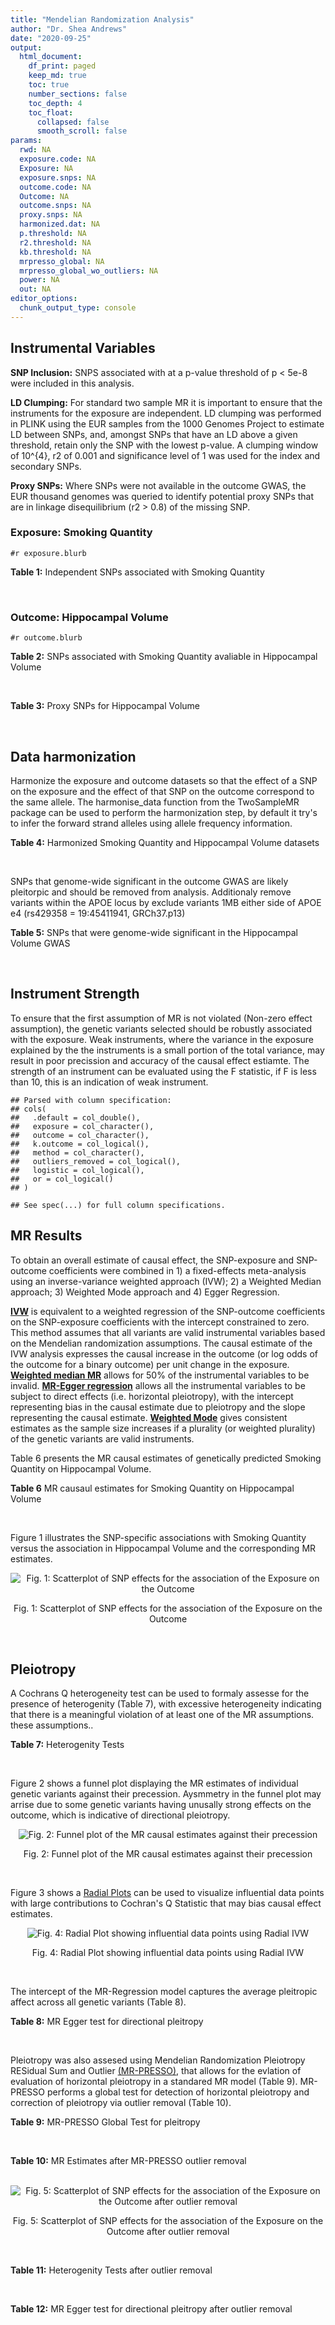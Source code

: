 ```yaml
---
title: "Mendelian Randomization Analysis"
author: "Dr. Shea Andrews"
date: "2020-09-25"
output:
  html_document:
    df_print: paged
    keep_md: true
    toc: true
    number_sections: false
    toc_depth: 4
    toc_float:
      collapsed: false
      smooth_scroll: false
params:
  rwd: NA
  exposure.code: NA
  Exposure: NA
  exposure.snps: NA
  outcome.code: NA
  Outcome: NA
  outcome.snps: NA
  proxy.snps: NA
  harmonized.dat: NA
  p.threshold: NA
  r2.threshold: NA
  kb.threshold: NA
  mrpresso_global: NA
  mrpresso_global_wo_outliers: NA
  power: NA
  out: NA
editor_options:
  chunk_output_type: console
---
```







## Instrumental Variables
**SNP Inclusion:** SNPS associated with at a p-value threshold of p < 5e-8 were included in this analysis.
<br>

**LD Clumping:** For standard two sample MR it is important to ensure that the instruments for the exposure are independent. LD clumping was performed in PLINK using the EUR samples from the 1000 Genomes Project to estimate LD between SNPs, and, amongst SNPs that have an LD above a given threshold, retain only the SNP with the lowest p-value. A clumping window of 10^{4}, r2 of 0.001 and significance level of 1 was used for the index and secondary SNPs.
<br>

**Proxy SNPs:** Where SNPs were not available in the outcome GWAS, the EUR thousand genomes was queried to identify potential proxy SNPs that are in linkage disequilibrium (r2 > 0.8) of the missing SNP.
<br>

### Exposure: Smoking Quantity
`#r exposure.blurb`
<br>

**Table 1:** Independent SNPs associated with Smoking Quantity
<div data-pagedtable="false">
  <script data-pagedtable-source type="application/json">
{"columns":[{"label":["SNP"],"name":[1],"type":["chr"],"align":["left"]},{"label":["CHROM"],"name":[2],"type":["dbl"],"align":["right"]},{"label":["POS"],"name":[3],"type":["dbl"],"align":["right"]},{"label":["REF"],"name":[4],"type":["chr"],"align":["left"]},{"label":["ALT"],"name":[5],"type":["chr"],"align":["left"]},{"label":["AF"],"name":[6],"type":["dbl"],"align":["right"]},{"label":["BETA"],"name":[7],"type":["dbl"],"align":["right"]},{"label":["SE"],"name":[8],"type":["dbl"],"align":["right"]},{"label":["Z"],"name":[9],"type":["dbl"],"align":["right"]},{"label":["P"],"name":[10],"type":["dbl"],"align":["right"]},{"label":["N"],"name":[11],"type":["dbl"],"align":["right"]},{"label":["TRAIT"],"name":[12],"type":["chr"],"align":["left"]}],"data":[{"1":"rs6663484","2":"1","3":"33878554","4":"T","5":"G","6":"0.3572470","7":"0.009431570","8":"0.001715454","9":"5.498","10":"3.843e-08","11":"335394","12":"Cigarettes_Per_Day"},{"1":"rs11264100","2":"1","3":"35591626","4":"A","5":"G","6":"0.8814240","7":"-0.010396900","8":"0.001714250","9":"-6.065","10":"1.323e-09","11":"335394","12":"Cigarettes_Per_Day"},{"1":"rs2072659","2":"1","3":"154548521","4":"C","5":"G","6":"0.1007260","7":"-0.012620500","8":"0.001711486","9":"-7.374","10":"1.659e-13","11":"335394","12":"Cigarettes_Per_Day"},{"1":"rs34973462","2":"1","3":"175993820","4":"C","5":"T","6":"0.4145770","7":"0.010078692","8":"0.001714646","9":"5.878","10":"4.157e-09","11":"335394","12":"Cigarettes_Per_Day"},{"1":"rs7599488","2":"2","3":"60718347","4":"C","5":"T","6":"0.4428680","7":"0.009946318","8":"0.001709871","9":"5.817","10":"5.974e-09","11":"337334","12":"Cigarettes_Per_Day"},{"1":"rs78408772","2":"2","3":"62710608","4":"C","5":"T","6":"0.0813701","7":"-0.009453846","8":"0.001710484","9":"-5.527","10":"3.250e-08","11":"337334","12":"Cigarettes_Per_Day"},{"1":"rs10204824","2":"2","3":"148372720","4":"A","5":"G","6":"0.5798550","7":"-0.012300300","8":"0.001706952","9":"-7.206","10":"5.754e-13","11":"337334","12":"Cigarettes_Per_Day"},{"1":"rs2084533","2":"3","3":"16872929","4":"C","5":"T","6":"0.3500730","7":"0.010643680","8":"0.001709005","9":"6.228","10":"4.718e-10","11":"337334","12":"Cigarettes_Per_Day"},{"1":"rs7431710","2":"3","3":"48935583","4":"G","5":"A","6":"0.6480000","7":"-0.012329218","8":"0.001711441","9":"-7.204","10":"5.832e-13","11":"335553","12":"Cigarettes_Per_Day"},{"1":"rs58889493","2":"3","3":"85622699","4":"T","5":"A","6":"0.6837700","7":"0.009410614","8":"0.001715074","9":"5.487","10":"4.095e-08","11":"335553","12":"Cigarettes_Per_Day"},{"1":"rs699165","2":"3","3":"136224697","4":"A","5":"G","6":"0.8056560","7":"0.009942930","8":"0.001709877","9":"5.815","10":"6.079e-09","11":"337334","12":"Cigarettes_Per_Day"},{"1":"rs28813180","2":"3","3":"158083918","4":"G","5":"A","6":"0.5027290","7":"-0.011008200","8":"0.001708552","9":"-6.443","10":"1.169e-10","11":"337334","12":"Cigarettes_Per_Day"},{"1":"rs1024323","2":"4","3":"3006043","4":"C","5":"T","6":"0.4675490","7":"-0.009949721","8":"0.001709868","9":"-5.819","10":"5.926e-09","11":"337334","12":"Cigarettes_Per_Day"},{"1":"rs11940255","2":"4","3":"67086288","4":"G","5":"A","6":"0.6773900","7":"-0.010943792","8":"0.001708633","9":"-6.405","10":"1.504e-10","11":"337334","12":"Cigarettes_Per_Day"},{"1":"rs10018253","2":"4","3":"67961464","4":"A","5":"C","6":"0.3268620","7":"0.022056800","8":"0.003634931","9":"6.068","10":"1.295e-09","11":"73380","12":"Cigarettes_Per_Day"},{"1":"rs7766641","2":"6","3":"26184102","4":"G","5":"A","6":"0.3434330","7":"-0.010904588","8":"0.001713211","9":"-6.365","10":"1.954e-10","11":"335553","12":"Cigarettes_Per_Day"},{"1":"rs215600","2":"7","3":"32333642","4":"G","5":"A","6":"0.6815510","7":"-0.016194228","8":"0.001702147","9":"-9.514","10":"1.829e-21","11":"337334","12":"Cigarettes_Per_Day"},{"1":"rs62447179","2":"7","3":"50339609","4":"G","5":"A","6":"0.3121600","7":"-0.009971783","8":"0.001709839","9":"-5.832","10":"5.466e-09","11":"337334","12":"Cigarettes_Per_Day"},{"1":"rs2741351","2":"8","3":"27418040","4":"A","5":"C","6":"0.8433190","7":"0.011704500","8":"0.001707690","9":"6.854","10":"7.189e-12","11":"337334","12":"Cigarettes_Per_Day"},{"1":"rs4236926","2":"8","3":"42578059","4":"T","5":"G","6":"0.7646630","7":"0.020466200","8":"0.001696893","9":"12.061","10":"1.700e-33","11":"337334","12":"Cigarettes_Per_Day"},{"1":"rs790564","2":"8","3":"64604218","4":"A","5":"C","6":"0.7583510","7":"-0.011035300","8":"0.001708519","9":"-6.459","10":"1.055e-10","11":"337334","12":"Cigarettes_Per_Day"},{"1":"rs112151537","2":"9","3":"136455785","4":"C","5":"T","6":"0.0419238","7":"0.012560790","8":"0.001706629","9":"7.360","10":"1.833e-13","11":"337334","12":"Cigarettes_Per_Day"},{"1":"rs3025383","2":"9","3":"136502369","4":"T","5":"C","6":"0.1737550","7":"-0.017286900","8":"0.001700802","9":"-10.164","10":"2.856e-24","11":"337334","12":"Cigarettes_Per_Day"},{"1":"rs11186852","2":"10","3":"93962124","4":"T","5":"C","6":"0.2589970","7":"0.009375700","8":"0.001710582","9":"5.481","10":"4.225e-08","11":"337334","12":"Cigarettes_Per_Day"},{"1":"rs7951365","2":"11","3":"16377044","4":"T","5":"C","6":"0.2905450","7":"0.011608000","8":"0.001707809","9":"6.797","10":"1.066e-11","11":"337334","12":"Cigarettes_Per_Day"},{"1":"rs10742683","2":"11","3":"43667625","4":"G","5":"A","6":"0.4711050","7":"-0.009435166","8":"0.001710509","9":"-5.516","10":"3.470e-08","11":"337334","12":"Cigarettes_Per_Day"},{"1":"rs113001570","2":"11","3":"46737412","4":"A","5":"T","6":"0.0538378","7":"0.010525000","8":"0.001709153","9":"6.158","10":"7.383e-10","11":"337334","12":"Cigarettes_Per_Day"},{"1":"rs7125588","2":"11","3":"113436072","4":"A","5":"G","6":"0.3864800","7":"-0.011853500","8":"0.001707506","9":"-6.942","10":"3.875e-12","11":"337334","12":"Cigarettes_Per_Day"},{"1":"rs11846838","2":"14","3":"104184737","4":"G","5":"A","6":"0.3943150","7":"0.010082117","8":"0.001709703","9":"5.897","10":"3.700e-09","11":"337334","12":"Cigarettes_Per_Day"},{"1":"rs632811","2":"15","3":"59155050","4":"A","5":"G","6":"0.3428420","7":"-0.011826700","8":"0.001832742","9":"-6.453","10":"1.097e-10","11":"292829","12":"Cigarettes_Per_Day"},{"1":"rs10519203","2":"15","3":"78814046","4":"G","5":"A","6":"0.6650290","7":"-0.060766535","8":"0.001663652","9":"-36.526","10":"4.310e-292","11":"330721","12":"Cigarettes_Per_Day"},{"1":"rs4887093","2":"15","3":"79043853","4":"C","5":"G","6":"0.3424310","7":"-0.030542300","8":"0.003612337","9":"-8.455","10":"2.780e-17","11":"73380","12":"Cigarettes_Per_Day"},{"1":"rs182317","2":"15","3":"89943601","4":"G","5":"T","6":"0.3247800","7":"-0.010572371","8":"0.001726101","9":"-6.125","10":"9.082e-10","11":"330721","12":"Cigarettes_Per_Day"},{"1":"rs1592485","2":"16","3":"52093549","4":"C","5":"A","6":"0.6552290","7":"-0.011163824","8":"0.001713294","9":"-6.516","10":"7.210e-11","11":"335394","12":"Cigarettes_Per_Day"},{"1":"rs12924872","2":"16","3":"69552215","4":"C","5":"T","6":"0.4650860","7":"-0.009492899","8":"0.001715378","9":"-5.534","10":"3.130e-08","11":"335394","12":"Cigarettes_Per_Day"},{"1":"rs258321","2":"16","3":"89756473","4":"A","5":"G","6":"0.3990170","7":"0.011058400","8":"0.001713425","9":"6.454","10":"1.086e-10","11":"335394","12":"Cigarettes_Per_Day"},{"1":"rs4485470","2":"18","3":"62125063","4":"G","5":"A","6":"0.6147690","7":"-0.010643685","8":"0.001709005","9":"-6.228","10":"4.729e-10","11":"337334","12":"Cigarettes_Per_Day"},{"1":"rs59208569","2":"19","3":"4044424","4":"G","5":"C","6":"0.8391680","7":"0.010931927","8":"0.001708648","9":"6.398","10":"1.576e-10","11":"337334","12":"Cigarettes_Per_Day"},{"1":"rs34406232","2":"19","3":"41305530","4":"C","5":"A","6":"0.0251468","7":"-0.016630341","8":"0.001718543","9":"-9.677","10":"3.793e-22","11":"330721","12":"Cigarettes_Per_Day"},{"1":"rs56113850","2":"19","3":"41353107","4":"T","5":"C","6":"0.5750370","7":"0.036126600","8":"0.001694336","9":"21.322","10":"7.140e-101","11":"330721","12":"Cigarettes_Per_Day"},{"1":"rs117875279","2":"19","3":"41498715","4":"G","5":"A","6":"0.0172289","7":"-0.010721377","8":"0.001725914","9":"-6.212","10":"5.230e-10","11":"330721","12":"Cigarettes_Per_Day"},{"1":"rs6078373","2":"20","3":"11863500","4":"G","5":"A","6":"0.4282090","7":"0.011213272","8":"0.001708299","9":"6.564","10":"5.243e-11","11":"337334","12":"Cigarettes_Per_Day"},{"1":"rs1737894","2":"20","3":"31054702","4":"C","5":"G","6":"0.4553280","7":"0.011746800","8":"0.001707638","9":"6.879","10":"6.042e-12","11":"337334","12":"Cigarettes_Per_Day"},{"1":"rs2273500","2":"20","3":"61986949","4":"T","5":"C","6":"0.1678790","7":"0.018190100","8":"0.001699691","9":"10.702","10":"9.928e-27","11":"337334","12":"Cigarettes_Per_Day"},{"1":"rs7281463","2":"21","3":"40520783","4":"A","5":"C","6":"0.3389620","7":"0.009589740","8":"0.001710316","9":"5.607","10":"2.061e-08","11":"337334","12":"Cigarettes_Per_Day"}],"options":{"columns":{"min":{},"max":[10]},"rows":{"min":[10],"max":[10]},"pages":{}}}
  </script>
</div>
<br>

### Outcome: Hippocampal Volume
`#r outcome.blurb`
<br>

**Table 2:** SNPs associated with Smoking Quantity avaliable in Hippocampal Volume
<div data-pagedtable="false">
  <script data-pagedtable-source type="application/json">
{"columns":[{"label":["SNP"],"name":[1],"type":["chr"],"align":["left"]},{"label":["CHROM"],"name":[2],"type":["dbl"],"align":["right"]},{"label":["POS"],"name":[3],"type":["dbl"],"align":["right"]},{"label":["REF"],"name":[4],"type":["chr"],"align":["left"]},{"label":["ALT"],"name":[5],"type":["chr"],"align":["left"]},{"label":["AF"],"name":[6],"type":["dbl"],"align":["right"]},{"label":["BETA"],"name":[7],"type":["dbl"],"align":["right"]},{"label":["SE"],"name":[8],"type":["dbl"],"align":["right"]},{"label":["Z"],"name":[9],"type":["dbl"],"align":["right"]},{"label":["P"],"name":[10],"type":["dbl"],"align":["right"]},{"label":["N"],"name":[11],"type":["dbl"],"align":["right"]},{"label":["TRAIT"],"name":[12],"type":["chr"],"align":["left"]}],"data":[{"1":"rs6663484","2":"1","3":"33878554","4":"T","5":"G","6":"0.3541","7":"0.0113677000","8":"0.009029127","9":"1.259","10":"0.2079000","11":"26814","12":"Hippocampal_Volume"},{"1":"rs11264100","2":"1","3":"35591626","4":"A","5":"G","6":"0.8755","7":"0.0206160000","8":"0.013215389","9":"1.560","10":"0.1188000","11":"26263","12":"Hippocampal_Volume"},{"1":"rs2072659","2":"1","3":"154548521","4":"C","5":"G","6":"0.1048","7":"0.0328149000","8":"0.018697938","9":"1.755","10":"0.0792800","11":"15241","12":"Hippocampal_Volume"},{"1":"rs34973462","2":"1","3":"175993820","4":"C","5":"T","6":"0.3455","7":"0.0300786206","8":"0.009078968","9":"3.313","10":"0.0009237","11":"26814","12":"Hippocampal_Volume"},{"1":"rs7599488","2":"2","3":"60718347","4":"C","5":"T","6":"0.4324","7":"-0.0090387882","8":"0.008716286","9":"-1.037","10":"0.2997000","11":"26814","12":"Hippocampal_Volume"},{"1":"rs78408772","2":"2","3":"62710608","4":"C","5":"T","6":"0.1067","7":"0.0353408392","8":"0.013985294","9":"2.527","10":"0.0115000","11":"26814","12":"Hippocampal_Volume"},{"1":"rs10204824","2":"2","3":"148372720","4":"A","5":"G","6":"0.6519","7":"0.0018401700","8":"0.009064865","9":"0.203","10":"0.8388000","11":"26814","12":"Hippocampal_Volume"},{"1":"rs2084533","2":"3","3":"16872929","4":"C","5":"T","6":"0.3167","7":"-0.0129506350","8":"0.009317004","9":"-1.390","10":"0.1644000","11":"26615","12":"Hippocampal_Volume"},{"1":"rs7431710","2":"3","3":"48935583","4":"G","5":"A","6":"0.6427","7":"0.0094075214","8":"0.009011036","9":"1.044","10":"0.2965000","11":"26814","12":"Hippocampal_Volume"},{"1":"rs58889493","2":"3","3":"85622699","4":"T","5":"A","6":"0.6278","7":"0.0002679949","8":"0.008933165","9":"0.030","10":"0.9758000","11":"26814","12":"Hippocampal_Volume"},{"1":"rs699165","2":"3","3":"136224697","4":"A","5":"G","6":"0.7480","7":"-0.0107813000","8":"0.009945889","9":"-1.084","10":"0.2785000","11":"26814","12":"Hippocampal_Volume"},{"1":"rs28813180","2":"3","3":"158083918","4":"G","5":"A","6":"0.5091","7":"-0.0089400060","8":"0.008637687","9":"-1.035","10":"0.3007000","11":"26814","12":"Hippocampal_Volume"},{"1":"rs1024323","2":"4","3":"3006043","4":"C","5":"T","6":"0.3846","7":"0.0089892041","8":"0.008909023","9":"1.009","10":"0.3129000","11":"26615","12":"Hippocampal_Volume"},{"1":"rs11940255","2":"4","3":"67086288","4":"G","5":"A","6":"0.7032","7":"0.0112856247","8":"0.009451947","9":"1.194","10":"0.2326000","11":"26814","12":"Hippocampal_Volume"},{"1":"rs10018253","2":"4","3":"67961464","4":"A","5":"C","6":"0.2609","7":"-0.0025370800","8":"0.009833656","9":"-0.258","10":"0.7963000","11":"26814","12":"Hippocampal_Volume"},{"1":"rs7766641","2":"6","3":"26184102","4":"G","5":"A","6":"0.2772","7":"0.0058075381","8":"0.009647073","9":"0.602","10":"0.5471000","11":"26814","12":"Hippocampal_Volume"},{"1":"rs215600","2":"7","3":"32333642","4":"G","5":"A","6":"0.6511","7":"-0.0245312201","8":"0.009058796","9":"-2.708","10":"0.0067690","11":"26814","12":"Hippocampal_Volume"},{"1":"rs62447179","2":"7","3":"50339609","4":"G","5":"A","6":"0.2972","7":"0.0024282674","8":"0.009448511","9":"0.257","10":"0.7973000","11":"26814","12":"Hippocampal_Volume"},{"1":"rs2741351","2":"8","3":"27418040","4":"A","5":"C","6":"0.8281","7":"-0.0051617800","8":"0.011445196","9":"-0.451","10":"0.6516000","11":"26814","12":"Hippocampal_Volume"},{"1":"rs4236926","2":"8","3":"42578059","4":"T","5":"G","6":"0.7724","7":"-0.0046242500","8":"0.010299006","9":"-0.449","10":"0.6534000","11":"26814","12":"Hippocampal_Volume"},{"1":"rs790564","2":"8","3":"64604218","4":"A","5":"C","6":"0.7287","7":"0.0074780900","8":"0.009711809","9":"0.770","10":"0.4411000","11":"26814","12":"Hippocampal_Volume"},{"1":"rs112151537","2":"9","3":"136455785","4":"C","5":"T","6":"0.0505","7":"-0.0327300279","8":"0.026502047","9":"-1.235","10":"0.2169000","11":"14845","12":"Hippocampal_Volume"},{"1":"rs3025383","2":"9","3":"136502369","4":"T","5":"C","6":"0.1880","7":"0.0060382500","8":"0.011589726","9":"0.521","10":"0.6027000","11":"24384","12":"Hippocampal_Volume"},{"1":"rs11186852","2":"10","3":"93962124","4":"T","5":"C","6":"0.2804","7":"0.0052588100","8":"0.009702610","9":"0.542","10":"0.5880000","11":"26322","12":"Hippocampal_Volume"},{"1":"rs7951365","2":"11","3":"16377044","4":"T","5":"C","6":"0.3193","7":"0.0111097000","8":"0.009296785","9":"1.195","10":"0.2321000","11":"26615","12":"Hippocampal_Volume"},{"1":"rs10742683","2":"11","3":"43667625","4":"G","5":"A","6":"0.4144","7":"-0.0103784893","8":"0.008765616","9":"-1.184","10":"0.2365000","11":"26814","12":"Hippocampal_Volume"},{"1":"rs113001570","2":"11","3":"46737412","4":"A","5":"T","6":"0.0613","7":"-0.0204133000","8":"0.018001145","9":"-1.134","10":"0.2568000","11":"26814","12":"Hippocampal_Volume"},{"1":"rs7125588","2":"11","3":"113436072","4":"A","5":"G","6":"0.4369","7":"0.0010969600","8":"0.008706033","9":"0.126","10":"0.8997000","11":"26814","12":"Hippocampal_Volume"},{"1":"rs11846838","2":"14","3":"104184737","4":"G","5":"A","6":"0.3248","7":"-0.0081973850","8":"0.009220906","9":"-0.889","10":"0.3738000","11":"26814","12":"Hippocampal_Volume"},{"1":"rs632811","2":"15","3":"59155050","4":"A","5":"G","6":"0.3325","7":"0.0034006000","8":"0.009166037","9":"0.371","10":"0.7109000","11":"26814","12":"Hippocampal_Volume"},{"1":"rs10519203","2":"15","3":"78814046","4":"G","5":"A","6":"0.6590","7":"0.0093277257","8":"0.009109107","9":"1.024","10":"0.3057000","11":"26814","12":"Hippocampal_Volume"},{"1":"rs182317","2":"15","3":"89943601","4":"G","5":"T","6":"0.3538","7":"-0.0192294635","8":"0.009087648","9":"-2.116","10":"0.0343600","11":"26477","12":"Hippocampal_Volume"},{"1":"rs1592485","2":"16","3":"52093549","4":"C","5":"A","6":"0.6069","7":"-0.0038545977","8":"0.008840820","9":"-0.436","10":"0.6630000","11":"26814","12":"Hippocampal_Volume"},{"1":"rs12924872","2":"16","3":"69552215","4":"C","5":"T","6":"0.4764","7":"0.0153458641","8":"0.008645557","9":"1.775","10":"0.0759700","11":"26814","12":"Hippocampal_Volume"},{"1":"rs258321","2":"16","3":"89756473","4":"A","5":"G","6":"0.4384","7":"-0.0064616800","8":"0.008720217","9":"-0.741","10":"0.4587000","11":"26706","12":"Hippocampal_Volume"},{"1":"rs4485470","2":"18","3":"62125063","4":"G","5":"A","6":"0.5764","7":"-0.0093942766","8":"0.008738862","9":"-1.075","10":"0.2822000","11":"26814","12":"Hippocampal_Volume"},{"1":"rs59208569","2":"19","3":"4044424","4":"G","5":"C","6":"0.8281","7":"0.0184674415","8":"0.011527741","9":"1.602","10":"0.1092000","11":"26429","12":"Hippocampal_Volume"},{"1":"rs34406232","2":"19","3":"41305530","4":"C","5":"A","6":"0.0259","7":"0.0057040949","8":"0.027689781","9":"0.206","10":"0.8370000","11":"25848","12":"Hippocampal_Volume"},{"1":"rs56113850","2":"19","3":"41353107","4":"T","5":"C","6":"0.5486","7":"-0.0016547100","8":"0.010028534","9":"-0.165","10":"0.8687000","11":"20076","12":"Hippocampal_Volume"},{"1":"rs117875279","2":"19","3":"41498715","4":"G","5":"A","6":"0.0122","7":"-0.0011790942","8":"0.042110508","9":"-0.028","10":"0.9776000","11":"23397","12":"Hippocampal_Volume"},{"1":"rs6078373","2":"20","3":"11863500","4":"G","5":"A","6":"0.3982","7":"0.0031315173","8":"0.008821175","9":"0.355","10":"0.7229000","11":"26814","12":"Hippocampal_Volume"},{"1":"rs1737894","2":"20","3":"31054702","4":"C","5":"G","6":"0.4008","7":"0.0034365100","8":"0.008811568","9":"0.390","10":"0.6963000","11":"26814","12":"Hippocampal_Volume"},{"1":"rs2273500","2":"20","3":"61986949","4":"T","5":"C","6":"0.1452","7":"-0.0007374450","8":"0.018908856","9":"-0.039","10":"0.9689000","11":"11267","12":"Hippocampal_Volume"},{"1":"rs7281463","2":"21","3":"40520783","4":"A","5":"C","6":"0.4076","7":"0.0005184790","8":"0.008787788","9":"0.059","10":"0.9533000","11":"26814","12":"Hippocampal_Volume"},{"1":"rs4887093","2":"NA","3":"NA","4":"NA","5":"NA","6":"NA","7":"NA","8":"NA","9":"NA","10":"NA","11":"NA","12":"NA"}],"options":{"columns":{"min":{},"max":[10]},"rows":{"min":[10],"max":[10]},"pages":{}}}
  </script>
</div>
<br>

**Table 3:** Proxy SNPs for Hippocampal Volume
<div data-pagedtable="false">
  <script data-pagedtable-source type="application/json">
{"columns":[{"label":["proxy.outcome"],"name":[1],"type":["lgl"],"align":["right"]},{"label":["target_snp"],"name":[2],"type":["lgl"],"align":["right"]},{"label":["proxy_snp"],"name":[3],"type":["lgl"],"align":["right"]},{"label":["ld.r2"],"name":[4],"type":["lgl"],"align":["right"]},{"label":["Dprime"],"name":[5],"type":["lgl"],"align":["right"]},{"label":["ref.proxy"],"name":[6],"type":["lgl"],"align":["right"]},{"label":["alt.proxy"],"name":[7],"type":["lgl"],"align":["right"]},{"label":["CHROM"],"name":[8],"type":["lgl"],"align":["right"]},{"label":["POS"],"name":[9],"type":["lgl"],"align":["right"]},{"label":["ALT.proxy"],"name":[10],"type":["lgl"],"align":["right"]},{"label":["REF.proxy"],"name":[11],"type":["lgl"],"align":["right"]},{"label":["AF"],"name":[12],"type":["lgl"],"align":["right"]},{"label":["BETA"],"name":[13],"type":["lgl"],"align":["right"]},{"label":["SE"],"name":[14],"type":["lgl"],"align":["right"]},{"label":["P"],"name":[15],"type":["lgl"],"align":["right"]},{"label":["N"],"name":[16],"type":["lgl"],"align":["right"]},{"label":["ref"],"name":[17],"type":["lgl"],"align":["right"]},{"label":["alt"],"name":[18],"type":["lgl"],"align":["right"]},{"label":["ALT"],"name":[19],"type":["lgl"],"align":["right"]},{"label":["REF"],"name":[20],"type":["lgl"],"align":["right"]},{"label":["PHASE"],"name":[21],"type":["lgl"],"align":["right"]}],"data":[{"1":"NA","2":"NA","3":"NA","4":"NA","5":"NA","6":"NA","7":"NA","8":"NA","9":"NA","10":"NA","11":"NA","12":"NA","13":"NA","14":"NA","15":"NA","16":"NA","17":"NA","18":"NA","19":"NA","20":"NA","21":"NA"}],"options":{"columns":{"min":{},"max":[10]},"rows":{"min":[10],"max":[10]},"pages":{}}}
  </script>
</div>
<br>

## Data harmonization
Harmonize the exposure and outcome datasets so that the effect of a SNP on the exposure and the effect of that SNP on the outcome correspond to the same allele. The harmonise_data function from the TwoSampleMR package can be used to perform the harmonization step, by default it try's to infer the forward strand alleles using allele frequency information.
<br>

**Table 4:** Harmonized Smoking Quantity and Hippocampal Volume datasets
<div data-pagedtable="false">
  <script data-pagedtable-source type="application/json">
{"columns":[{"label":["SNP"],"name":[1],"type":["chr"],"align":["left"]},{"label":["effect_allele.exposure"],"name":[2],"type":["chr"],"align":["left"]},{"label":["other_allele.exposure"],"name":[3],"type":["chr"],"align":["left"]},{"label":["effect_allele.outcome"],"name":[4],"type":["chr"],"align":["left"]},{"label":["other_allele.outcome"],"name":[5],"type":["chr"],"align":["left"]},{"label":["beta.exposure"],"name":[6],"type":["dbl"],"align":["right"]},{"label":["beta.outcome"],"name":[7],"type":["dbl"],"align":["right"]},{"label":["eaf.exposure"],"name":[8],"type":["dbl"],"align":["right"]},{"label":["eaf.outcome"],"name":[9],"type":["dbl"],"align":["right"]},{"label":["remove"],"name":[10],"type":["lgl"],"align":["right"]},{"label":["palindromic"],"name":[11],"type":["lgl"],"align":["right"]},{"label":["ambiguous"],"name":[12],"type":["lgl"],"align":["right"]},{"label":["id.outcome"],"name":[13],"type":["chr"],"align":["left"]},{"label":["chr.outcome"],"name":[14],"type":["dbl"],"align":["right"]},{"label":["pos.outcome"],"name":[15],"type":["dbl"],"align":["right"]},{"label":["se.outcome"],"name":[16],"type":["dbl"],"align":["right"]},{"label":["z.outcome"],"name":[17],"type":["dbl"],"align":["right"]},{"label":["pval.outcome"],"name":[18],"type":["dbl"],"align":["right"]},{"label":["samplesize.outcome"],"name":[19],"type":["dbl"],"align":["right"]},{"label":["outcome"],"name":[20],"type":["chr"],"align":["left"]},{"label":["mr_keep.outcome"],"name":[21],"type":["lgl"],"align":["right"]},{"label":["pval_origin.outcome"],"name":[22],"type":["chr"],"align":["left"]},{"label":["chr.exposure"],"name":[23],"type":["dbl"],"align":["right"]},{"label":["pos.exposure"],"name":[24],"type":["dbl"],"align":["right"]},{"label":["se.exposure"],"name":[25],"type":["dbl"],"align":["right"]},{"label":["z.exposure"],"name":[26],"type":["dbl"],"align":["right"]},{"label":["pval.exposure"],"name":[27],"type":["dbl"],"align":["right"]},{"label":["samplesize.exposure"],"name":[28],"type":["dbl"],"align":["right"]},{"label":["exposure"],"name":[29],"type":["chr"],"align":["left"]},{"label":["mr_keep.exposure"],"name":[30],"type":["lgl"],"align":["right"]},{"label":["pval_origin.exposure"],"name":[31],"type":["chr"],"align":["left"]},{"label":["id.exposure"],"name":[32],"type":["chr"],"align":["left"]},{"label":["action"],"name":[33],"type":["dbl"],"align":["right"]},{"label":["mr_keep"],"name":[34],"type":["lgl"],"align":["right"]},{"label":["pt"],"name":[35],"type":["dbl"],"align":["right"]},{"label":["pleitropy_keep"],"name":[36],"type":["lgl"],"align":["right"]},{"label":["mrpresso_RSSobs"],"name":[37],"type":["dbl"],"align":["right"]},{"label":["mrpresso_pval"],"name":[38],"type":["dbl"],"align":["right"]},{"label":["mrpresso_keep"],"name":[39],"type":["lgl"],"align":["right"]}],"data":[{"1":"rs10018253","2":"C","3":"A","4":"C","5":"A","6":"0.022056800","7":"-0.0025370800","8":"0.3268620","9":"0.2609","10":"FALSE","11":"FALSE","12":"FALSE","13":"eazjM9","14":"4","15":"67961464","16":"0.009833656","17":"-0.258","18":"0.7963000","19":"26814","20":"Hilbar2017hipv","21":"TRUE","22":"reported","23":"4","24":"67961464","25":"0.003634931","26":"6.068","27":"1.295e-09","28":"73380","29":"Liu2019smkcpd23andMe","30":"TRUE","31":"reported","32":"bL3TB5","33":"2","34":"TRUE","35":"5e-08","36":"TRUE","37":"6.257213e-07","38":"1.0000","39":"TRUE"},{"1":"rs10204824","2":"G","3":"A","4":"G","5":"A","6":"-0.012300300","7":"0.0018401700","8":"0.5798550","9":"0.6519","10":"FALSE","11":"FALSE","12":"FALSE","13":"eazjM9","14":"2","15":"148372720","16":"0.009064865","17":"0.203","18":"0.8388000","19":"26814","20":"Hilbar2017hipv","21":"TRUE","22":"reported","23":"2","24":"148372720","25":"0.001706952","26":"-7.206","27":"5.754e-13","28":"337334","29":"Liu2019smkcpd23andMe","30":"TRUE","31":"reported","32":"bL3TB5","33":"2","34":"TRUE","35":"5e-08","36":"TRUE","37":"7.411668e-07","38":"1.0000","39":"TRUE"},{"1":"rs1024323","2":"T","3":"C","4":"T","5":"C","6":"-0.009949721","7":"0.0089892041","8":"0.4675490","9":"0.3846","10":"FALSE","11":"FALSE","12":"FALSE","13":"eazjM9","14":"4","15":"3006043","16":"0.008909023","17":"1.009","18":"0.3129000","19":"26615","20":"Hilbar2017hipv","21":"TRUE","22":"reported","23":"4","24":"3006043","25":"0.001709868","26":"-5.819","27":"5.926e-09","28":"337334","29":"Liu2019smkcpd23andMe","30":"TRUE","31":"reported","32":"bL3TB5","33":"2","34":"TRUE","35":"5e-08","36":"TRUE","37":"6.849461e-05","38":"1.0000","39":"TRUE"},{"1":"rs10519203","2":"A","3":"G","4":"A","5":"G","6":"-0.060766535","7":"0.0093277257","8":"0.6650290","9":"0.6590","10":"FALSE","11":"FALSE","12":"FALSE","13":"eazjM9","14":"15","15":"78814046","16":"0.009109107","17":"1.024","18":"0.3057000","19":"26814","20":"Hilbar2017hipv","21":"TRUE","22":"reported","23":"15","24":"78814046","25":"0.001663652","26":"-36.526","27":"1.000e-200","28":"330721","29":"Liu2019smkcpd23andMe","30":"TRUE","31":"reported","32":"bL3TB5","33":"2","34":"TRUE","35":"5e-08","36":"TRUE","37":"5.240171e-05","38":"1.0000","39":"TRUE"},{"1":"rs10742683","2":"A","3":"G","4":"A","5":"G","6":"-0.009435166","7":"-0.0103784893","8":"0.4711050","9":"0.4144","10":"FALSE","11":"FALSE","12":"FALSE","13":"eazjM9","14":"11","15":"43667625","16":"0.008765616","17":"-1.184","18":"0.2365000","19":"26814","20":"Hilbar2017hipv","21":"TRUE","22":"reported","23":"11","24":"43667625","25":"0.001710509","26":"-5.516","27":"3.470e-08","28":"337334","29":"Liu2019smkcpd23andMe","30":"TRUE","31":"reported","32":"bL3TB5","33":"2","34":"TRUE","35":"5e-08","36":"TRUE","37":"1.266598e-04","38":"1.0000","39":"TRUE"},{"1":"rs11186852","2":"C","3":"T","4":"C","5":"T","6":"0.009375700","7":"0.0052588100","8":"0.2589970","9":"0.2804","10":"FALSE","11":"FALSE","12":"FALSE","13":"eazjM9","14":"10","15":"93962124","16":"0.009702610","17":"0.542","18":"0.5880000","19":"26322","20":"Hilbar2017hipv","21":"TRUE","22":"reported","23":"10","24":"93962124","25":"0.001710582","26":"5.481","27":"4.225e-08","28":"337334","29":"Liu2019smkcpd23andMe","30":"TRUE","31":"reported","32":"bL3TB5","33":"2","34":"TRUE","35":"5e-08","36":"TRUE","37":"3.678828e-05","38":"1.0000","39":"TRUE"},{"1":"rs112151537","2":"T","3":"C","4":"T","5":"C","6":"0.012560790","7":"-0.0327300279","8":"0.0419238","9":"0.0505","10":"FALSE","11":"FALSE","12":"FALSE","13":"eazjM9","14":"9","15":"136455785","16":"0.026502047","17":"-1.235","18":"0.2169000","19":"14845","20":"Hilbar2017hipv","21":"TRUE","22":"reported","23":"9","24":"136455785","25":"0.001706629","26":"7.360","27":"1.833e-13","28":"337334","29":"Liu2019smkcpd23andMe","30":"TRUE","31":"reported","32":"bL3TB5","33":"2","34":"TRUE","35":"5e-08","36":"TRUE","37":"1.009861e-03","38":"1.0000","39":"TRUE"},{"1":"rs11264100","2":"G","3":"A","4":"G","5":"A","6":"-0.010396900","7":"0.0206160000","8":"0.8814240","9":"0.8755","10":"FALSE","11":"FALSE","12":"FALSE","13":"eazjM9","14":"1","15":"35591626","16":"0.013215389","17":"1.560","18":"0.1188000","19":"26263","20":"Hilbar2017hipv","21":"TRUE","22":"reported","23":"1","24":"35591626","25":"0.001714250","26":"-6.065","27":"1.323e-09","28":"335394","29":"Liu2019smkcpd23andMe","30":"TRUE","31":"reported","32":"bL3TB5","33":"2","34":"TRUE","35":"5e-08","36":"TRUE","37":"3.953812e-04","38":"1.0000","39":"TRUE"},{"1":"rs113001570","2":"T","3":"A","4":"T","5":"A","6":"0.010525000","7":"-0.0204133000","8":"0.0538378","9":"0.0613","10":"FALSE","11":"TRUE","12":"FALSE","13":"eazjM9","14":"11","15":"46737412","16":"0.018001145","17":"-1.134","18":"0.2568000","19":"26814","20":"Hilbar2017hipv","21":"TRUE","22":"reported","23":"11","24":"46737412","25":"0.001709153","26":"6.158","27":"7.383e-10","28":"337334","29":"Liu2019smkcpd23andMe","30":"TRUE","31":"reported","32":"bL3TB5","33":"2","34":"TRUE","35":"5e-08","36":"TRUE","37":"3.850300e-04","38":"1.0000","39":"TRUE"},{"1":"rs117875279","2":"A","3":"G","4":"A","5":"G","6":"-0.010721377","7":"-0.0011790942","8":"0.0172289","9":"0.0122","10":"FALSE","11":"FALSE","12":"FALSE","13":"eazjM9","14":"19","15":"41498715","16":"0.042110508","17":"-0.028","18":"0.9776000","19":"23397","20":"Hilbar2017hipv","21":"TRUE","22":"reported","23":"19","24":"41498715","25":"0.001725914","26":"-6.212","27":"5.230e-10","28":"330721","29":"Liu2019smkcpd23andMe","30":"TRUE","31":"reported","32":"bL3TB5","33":"2","34":"TRUE","35":"5e-08","36":"TRUE","37":"4.185688e-06","38":"1.0000","39":"TRUE"},{"1":"rs11846838","2":"A","3":"G","4":"A","5":"G","6":"0.010082117","7":"-0.0081973850","8":"0.3943150","9":"0.3248","10":"FALSE","11":"FALSE","12":"FALSE","13":"eazjM9","14":"14","15":"104184737","16":"0.009220906","17":"-0.889","18":"0.3738000","19":"26814","20":"Hilbar2017hipv","21":"TRUE","22":"reported","23":"14","24":"104184737","25":"0.001709703","26":"5.897","27":"3.700e-09","28":"337334","29":"Liu2019smkcpd23andMe","30":"TRUE","31":"reported","32":"bL3TB5","33":"2","34":"TRUE","35":"5e-08","36":"TRUE","37":"5.567209e-05","38":"1.0000","39":"TRUE"},{"1":"rs11940255","2":"A","3":"G","4":"A","5":"G","6":"-0.010943792","7":"0.0112856247","8":"0.6773900","9":"0.7032","10":"FALSE","11":"FALSE","12":"FALSE","13":"eazjM9","14":"4","15":"67086288","16":"0.009451947","17":"1.194","18":"0.2326000","19":"26814","20":"Hilbar2017hipv","21":"TRUE","22":"reported","23":"4","24":"67086288","25":"0.001708633","26":"-6.405","27":"1.504e-10","28":"337334","29":"Liu2019smkcpd23andMe","30":"TRUE","31":"reported","32":"bL3TB5","33":"2","34":"TRUE","35":"5e-08","36":"TRUE","37":"1.107847e-04","38":"1.0000","39":"TRUE"},{"1":"rs12924872","2":"T","3":"C","4":"T","5":"C","6":"-0.009492899","7":"0.0153458641","8":"0.4650860","9":"0.4764","10":"FALSE","11":"FALSE","12":"FALSE","13":"eazjM9","14":"16","15":"69552215","16":"0.008645557","17":"1.775","18":"0.0759700","19":"26814","20":"Hilbar2017hipv","21":"TRUE","22":"reported","23":"16","24":"69552215","25":"0.001715378","26":"-5.534","27":"3.130e-08","28":"335394","29":"Liu2019smkcpd23andMe","30":"TRUE","31":"reported","32":"bL3TB5","33":"2","34":"TRUE","35":"5e-08","36":"TRUE","37":"2.171137e-04","38":"1.0000","39":"TRUE"},{"1":"rs1592485","2":"A","3":"C","4":"A","5":"C","6":"-0.011163824","7":"-0.0038545977","8":"0.6552290","9":"0.6069","10":"FALSE","11":"FALSE","12":"FALSE","13":"eazjM9","14":"16","15":"52093549","16":"0.008840820","17":"-0.436","18":"0.6630000","19":"26814","20":"Hilbar2017hipv","21":"TRUE","22":"reported","23":"16","24":"52093549","25":"0.001713294","26":"-6.516","27":"7.210e-11","28":"335394","29":"Liu2019smkcpd23andMe","30":"TRUE","31":"reported","32":"bL3TB5","33":"2","34":"TRUE","35":"5e-08","36":"TRUE","37":"2.326351e-05","38":"1.0000","39":"TRUE"},{"1":"rs1737894","2":"G","3":"C","4":"G","5":"C","6":"0.011746800","7":"0.0034365100","8":"0.4553280","9":"0.4008","10":"FALSE","11":"TRUE","12":"TRUE","13":"eazjM9","14":"20","15":"31054702","16":"0.008811568","17":"0.390","18":"0.6963000","19":"26814","20":"Hilbar2017hipv","21":"TRUE","22":"reported","23":"20","24":"31054702","25":"0.001707638","26":"6.879","27":"6.042e-12","28":"337334","29":"Liu2019smkcpd23andMe","30":"TRUE","31":"reported","32":"bL3TB5","33":"2","34":"FALSE","35":"5e-08","36":"TRUE","37":"NA","38":"NA","39":"NA"},{"1":"rs182317","2":"T","3":"G","4":"T","5":"G","6":"-0.010572371","7":"-0.0192294635","8":"0.3247800","9":"0.3538","10":"FALSE","11":"FALSE","12":"FALSE","13":"eazjM9","14":"15","15":"89943601","16":"0.009087648","17":"-2.116","18":"0.0343600","19":"26477","20":"Hilbar2017hipv","21":"TRUE","22":"reported","23":"15","24":"89943601","25":"0.001726101","26":"-6.125","27":"9.082e-10","28":"330721","29":"Liu2019smkcpd23andMe","30":"TRUE","31":"reported","32":"bL3TB5","33":"2","34":"TRUE","35":"5e-08","36":"TRUE","37":"4.130507e-04","38":"0.9116","39":"TRUE"},{"1":"rs2072659","2":"G","3":"C","4":"G","5":"C","6":"-0.012620500","7":"0.0328149000","8":"0.1007260","9":"0.1048","10":"FALSE","11":"TRUE","12":"FALSE","13":"eazjM9","14":"1","15":"154548521","16":"0.018697938","17":"1.755","18":"0.0792800","19":"15241","20":"Hilbar2017hipv","21":"TRUE","22":"reported","23":"1","24":"154548521","25":"0.001711486","26":"-7.374","27":"1.659e-13","28":"335394","29":"Liu2019smkcpd23andMe","30":"TRUE","31":"reported","32":"bL3TB5","33":"2","34":"TRUE","35":"5e-08","36":"TRUE","37":"1.019086e-03","38":"1.0000","39":"TRUE"},{"1":"rs2084533","2":"T","3":"C","4":"T","5":"C","6":"0.010643680","7":"-0.0129506350","8":"0.3500730","9":"0.3167","10":"FALSE","11":"FALSE","12":"FALSE","13":"eazjM9","14":"3","15":"16872929","16":"0.009317004","17":"-1.390","18":"0.1644000","19":"26615","20":"Hilbar2017hipv","21":"TRUE","22":"reported","23":"3","24":"16872929","25":"0.001709005","26":"6.228","27":"4.718e-10","28":"337334","29":"Liu2019smkcpd23andMe","30":"TRUE","31":"reported","32":"bL3TB5","33":"2","34":"TRUE","35":"5e-08","36":"TRUE","37":"1.495942e-04","38":"1.0000","39":"TRUE"},{"1":"rs215600","2":"A","3":"G","4":"A","5":"G","6":"-0.016194228","7":"-0.0245312201","8":"0.6815510","9":"0.6511","10":"FALSE","11":"FALSE","12":"FALSE","13":"eazjM9","14":"7","15":"32333642","16":"0.009058796","17":"-2.708","18":"0.0067690","19":"26814","20":"Hilbar2017hipv","21":"TRUE","22":"reported","23":"7","24":"32333642","25":"0.001702147","26":"-9.514","27":"1.829e-21","28":"337334","29":"Liu2019smkcpd23andMe","30":"TRUE","31":"reported","32":"bL3TB5","33":"2","34":"TRUE","35":"5e-08","36":"TRUE","37":"7.065870e-04","38":"0.1505","39":"TRUE"},{"1":"rs2273500","2":"C","3":"T","4":"C","5":"T","6":"0.018190100","7":"-0.0007374450","8":"0.1678790","9":"0.1452","10":"FALSE","11":"FALSE","12":"FALSE","13":"eazjM9","14":"20","15":"61986949","16":"0.018908856","17":"-0.039","18":"0.9689000","19":"11267","20":"Hilbar2017hipv","21":"TRUE","22":"reported","23":"20","24":"61986949","25":"0.001699691","26":"10.702","27":"9.928e-27","28":"337334","29":"Liu2019smkcpd23andMe","30":"TRUE","31":"reported","32":"bL3TB5","33":"2","34":"TRUE","35":"5e-08","36":"TRUE","37":"5.434425e-07","38":"1.0000","39":"TRUE"},{"1":"rs258321","2":"G","3":"A","4":"G","5":"A","6":"0.011058400","7":"-0.0064616800","8":"0.3990170","9":"0.4384","10":"FALSE","11":"FALSE","12":"FALSE","13":"eazjM9","14":"16","15":"89756473","16":"0.008720217","17":"-0.741","18":"0.4587000","19":"26706","20":"Hilbar2017hipv","21":"TRUE","22":"reported","23":"16","24":"89756473","25":"0.001713425","26":"6.454","27":"1.086e-10","28":"335394","29":"Liu2019smkcpd23andMe","30":"TRUE","31":"reported","32":"bL3TB5","33":"2","34":"TRUE","35":"5e-08","36":"TRUE","37":"3.190295e-05","38":"1.0000","39":"TRUE"},{"1":"rs2741351","2":"C","3":"A","4":"C","5":"A","6":"0.011704500","7":"-0.0051617800","8":"0.8433190","9":"0.8281","10":"FALSE","11":"FALSE","12":"FALSE","13":"eazjM9","14":"8","15":"27418040","16":"0.011445196","17":"-0.451","18":"0.6516000","19":"26814","20":"Hilbar2017hipv","21":"TRUE","22":"reported","23":"8","24":"27418040","25":"0.001707690","26":"6.854","27":"7.189e-12","28":"337334","29":"Liu2019smkcpd23andMe","30":"TRUE","31":"reported","32":"bL3TB5","33":"2","34":"TRUE","35":"5e-08","36":"TRUE","37":"1.811087e-05","38":"1.0000","39":"TRUE"},{"1":"rs28813180","2":"A","3":"G","4":"A","5":"G","6":"-0.011008200","7":"-0.0089400060","8":"0.5027290","9":"0.5091","10":"FALSE","11":"FALSE","12":"FALSE","13":"eazjM9","14":"3","15":"158083918","16":"0.008637687","17":"-1.035","18":"0.3007000","19":"26814","20":"Hilbar2017hipv","21":"TRUE","22":"reported","23":"3","24":"158083918","25":"0.001708552","26":"-6.443","27":"1.169e-10","28":"337334","29":"Liu2019smkcpd23andMe","30":"TRUE","31":"reported","32":"bL3TB5","33":"2","34":"TRUE","35":"5e-08","36":"TRUE","37":"9.940960e-05","38":"1.0000","39":"TRUE"},{"1":"rs3025383","2":"C","3":"T","4":"C","5":"T","6":"-0.017286900","7":"0.0060382500","8":"0.1737550","9":"0.1880","10":"FALSE","11":"FALSE","12":"FALSE","13":"eazjM9","14":"9","15":"136502369","16":"0.011589726","17":"0.521","18":"0.6027000","19":"24384","20":"Hilbar2017hipv","21":"TRUE","22":"reported","23":"9","24":"136502369","25":"0.001700802","26":"-10.164","27":"2.856e-24","28":"337334","29":"Liu2019smkcpd23andMe","30":"TRUE","31":"reported","32":"bL3TB5","33":"2","34":"TRUE","35":"5e-08","36":"TRUE","37":"2.241678e-05","38":"1.0000","39":"TRUE"},{"1":"rs34406232","2":"A","3":"C","4":"A","5":"C","6":"-0.016630341","7":"0.0057040949","8":"0.0251468","9":"0.0259","10":"FALSE","11":"FALSE","12":"FALSE","13":"eazjM9","14":"19","15":"41305530","16":"0.027689781","17":"0.206","18":"0.8370000","19":"25848","20":"Hilbar2017hipv","21":"TRUE","22":"reported","23":"19","24":"41305530","25":"0.001718543","26":"-9.677","27":"3.793e-22","28":"330721","29":"Liu2019smkcpd23andMe","30":"TRUE","31":"reported","32":"bL3TB5","33":"2","34":"TRUE","35":"5e-08","36":"TRUE","37":"1.914210e-05","38":"1.0000","39":"TRUE"},{"1":"rs34973462","2":"T","3":"C","4":"T","5":"C","6":"0.010078692","7":"0.0300786206","8":"0.4145770","9":"0.3455","10":"FALSE","11":"FALSE","12":"FALSE","13":"eazjM9","14":"1","15":"175993820","16":"0.009078968","17":"3.313","18":"0.0009237","19":"26814","20":"Hilbar2017hipv","21":"TRUE","22":"reported","23":"1","24":"175993820","25":"0.001714646","26":"5.878","27":"4.157e-09","28":"335394","29":"Liu2019smkcpd23andMe","30":"TRUE","31":"reported","32":"bL3TB5","33":"2","34":"TRUE","35":"5e-08","36":"TRUE","37":"9.752479e-04","38":"0.0301","39":"FALSE"},{"1":"rs4236926","2":"G","3":"T","4":"G","5":"T","6":"0.020466200","7":"-0.0046242500","8":"0.7646630","9":"0.7724","10":"FALSE","11":"FALSE","12":"FALSE","13":"eazjM9","14":"8","15":"42578059","16":"0.010299006","17":"-0.449","18":"0.6534000","19":"26814","20":"Hilbar2017hipv","21":"TRUE","22":"reported","23":"8","24":"42578059","25":"0.001696893","26":"12.061","27":"1.700e-33","28":"337334","29":"Liu2019smkcpd23andMe","30":"TRUE","31":"reported","32":"bL3TB5","33":"2","34":"TRUE","35":"5e-08","36":"TRUE","37":"9.474853e-06","38":"1.0000","39":"TRUE"},{"1":"rs4485470","2":"A","3":"G","4":"A","5":"G","6":"-0.010643685","7":"-0.0093942766","8":"0.6147690","9":"0.5764","10":"FALSE","11":"FALSE","12":"FALSE","13":"eazjM9","14":"18","15":"62125063","16":"0.008738862","17":"-1.075","18":"0.2822000","19":"26814","20":"Hilbar2017hipv","21":"TRUE","22":"reported","23":"18","24":"62125063","25":"0.001709005","26":"-6.228","27":"4.729e-10","28":"337334","29":"Liu2019smkcpd23andMe","30":"TRUE","31":"reported","32":"bL3TB5","33":"2","34":"TRUE","35":"5e-08","36":"TRUE","37":"1.079194e-04","38":"1.0000","39":"TRUE"},{"1":"rs56113850","2":"C","3":"T","4":"C","5":"T","6":"0.036126600","7":"-0.0016547100","8":"0.5750370","9":"0.5486","10":"FALSE","11":"FALSE","12":"FALSE","13":"eazjM9","14":"19","15":"41353107","16":"0.010028534","17":"-0.165","18":"0.8687000","19":"20076","20":"Hilbar2017hipv","21":"TRUE","22":"reported","23":"19","24":"41353107","25":"0.001694336","26":"21.322","27":"7.140e-101","28":"330721","29":"Liu2019smkcpd23andMe","30":"TRUE","31":"reported","32":"bL3TB5","33":"2","34":"TRUE","35":"5e-08","36":"TRUE","37":"2.027013e-06","38":"1.0000","39":"TRUE"},{"1":"rs58889493","2":"A","3":"T","4":"A","5":"T","6":"0.009410614","7":"0.0002679949","8":"0.6837700","9":"0.6278","10":"FALSE","11":"TRUE","12":"FALSE","13":"eazjM9","14":"3","15":"85622699","16":"0.008933165","17":"0.030","18":"0.9758000","19":"26814","20":"Hilbar2017hipv","21":"TRUE","22":"reported","23":"3","24":"85622699","25":"0.001715074","26":"5.487","27":"4.095e-08","28":"335553","29":"Liu2019smkcpd23andMe","30":"TRUE","31":"reported","32":"bL3TB5","33":"2","34":"TRUE","35":"5e-08","36":"TRUE","37":"1.077193e-06","38":"1.0000","39":"TRUE"},{"1":"rs59208569","2":"C","3":"G","4":"C","5":"G","6":"0.010931927","7":"0.0184674415","8":"0.8391680","9":"0.8281","10":"FALSE","11":"TRUE","12":"FALSE","13":"eazjM9","14":"19","15":"4044424","16":"0.011527741","17":"1.602","18":"0.1092000","19":"26429","20":"Hilbar2017hipv","21":"TRUE","22":"reported","23":"19","24":"4044424","25":"0.001708648","26":"6.398","27":"1.576e-10","28":"337334","29":"Liu2019smkcpd23andMe","30":"TRUE","31":"reported","32":"bL3TB5","33":"2","34":"TRUE","35":"5e-08","36":"TRUE","37":"3.803858e-04","38":"1.0000","39":"TRUE"},{"1":"rs6078373","2":"A","3":"G","4":"A","5":"G","6":"0.011213272","7":"0.0031315173","8":"0.4282090","9":"0.3982","10":"FALSE","11":"FALSE","12":"FALSE","13":"eazjM9","14":"20","15":"11863500","16":"0.008821175","17":"0.355","18":"0.7229000","19":"26814","20":"Hilbar2017hipv","21":"TRUE","22":"reported","23":"20","24":"11863500","25":"0.001708299","26":"6.564","27":"5.243e-11","28":"337334","29":"Liu2019smkcpd23andMe","30":"TRUE","31":"reported","32":"bL3TB5","33":"2","34":"TRUE","35":"5e-08","36":"TRUE","37":"1.676692e-05","38":"1.0000","39":"TRUE"},{"1":"rs62447179","2":"A","3":"G","4":"A","5":"G","6":"-0.009971783","7":"0.0024282674","8":"0.3121600","9":"0.2972","10":"FALSE","11":"FALSE","12":"FALSE","13":"eazjM9","14":"7","15":"50339609","16":"0.009448511","17":"0.257","18":"0.7973000","19":"26814","20":"Hilbar2017hipv","21":"TRUE","22":"reported","23":"7","24":"50339609","25":"0.001709839","26":"-5.832","27":"5.466e-09","28":"337334","29":"Liu2019smkcpd23andMe","30":"TRUE","31":"reported","32":"bL3TB5","33":"2","34":"TRUE","35":"5e-08","36":"TRUE","37":"2.686700e-06","38":"1.0000","39":"TRUE"},{"1":"rs632811","2":"G","3":"A","4":"G","5":"A","6":"-0.011826700","7":"0.0034006000","8":"0.3428420","9":"0.3325","10":"FALSE","11":"FALSE","12":"FALSE","13":"eazjM9","14":"15","15":"59155050","16":"0.009166037","17":"0.371","18":"0.7109000","19":"26814","20":"Hilbar2017hipv","21":"TRUE","22":"reported","23":"15","24":"59155050","25":"0.001832742","26":"-6.453","27":"1.097e-10","28":"292829","29":"Liu2019smkcpd23andMe","30":"TRUE","31":"reported","32":"bL3TB5","33":"2","34":"TRUE","35":"5e-08","36":"TRUE","37":"6.159588e-06","38":"1.0000","39":"TRUE"},{"1":"rs6663484","2":"G","3":"T","4":"G","5":"T","6":"0.009431570","7":"0.0113677000","8":"0.3572470","9":"0.3541","10":"FALSE","11":"FALSE","12":"FALSE","13":"eazjM9","14":"1","15":"33878554","16":"0.009029127","17":"1.259","18":"0.2079000","19":"26814","20":"Hilbar2017hipv","21":"TRUE","22":"reported","23":"1","24":"33878554","25":"0.001715454","26":"5.498","27":"3.843e-08","28":"335394","29":"Liu2019smkcpd23andMe","30":"TRUE","31":"reported","32":"bL3TB5","33":"2","34":"TRUE","35":"5e-08","36":"TRUE","37":"1.499661e-04","38":"1.0000","39":"TRUE"},{"1":"rs699165","2":"G","3":"A","4":"G","5":"A","6":"0.009942930","7":"-0.0107813000","8":"0.8056560","9":"0.7480","10":"FALSE","11":"FALSE","12":"FALSE","13":"eazjM9","14":"3","15":"136224697","16":"0.009945889","17":"-1.084","18":"0.2785000","19":"26814","20":"Hilbar2017hipv","21":"TRUE","22":"reported","23":"3","24":"136224697","25":"0.001709877","26":"5.815","27":"6.079e-09","28":"337334","29":"Liu2019smkcpd23andMe","30":"TRUE","31":"reported","32":"bL3TB5","33":"2","34":"TRUE","35":"5e-08","36":"TRUE","37":"1.013344e-04","38":"1.0000","39":"TRUE"},{"1":"rs7125588","2":"G","3":"A","4":"G","5":"A","6":"-0.011853500","7":"0.0010969600","8":"0.3864800","9":"0.4369","10":"FALSE","11":"FALSE","12":"FALSE","13":"eazjM9","14":"11","15":"113436072","16":"0.008706033","17":"0.126","18":"0.8997000","19":"26814","20":"Hilbar2017hipv","21":"TRUE","22":"reported","23":"11","24":"113436072","25":"0.001707506","26":"-6.942","27":"3.875e-12","28":"337334","29":"Liu2019smkcpd23andMe","30":"TRUE","31":"reported","32":"bL3TB5","33":"2","34":"TRUE","35":"5e-08","36":"TRUE","37":"2.022574e-08","38":"1.0000","39":"TRUE"},{"1":"rs7281463","2":"C","3":"A","4":"C","5":"A","6":"0.009589740","7":"0.0005184790","8":"0.3389620","9":"0.4076","10":"FALSE","11":"FALSE","12":"FALSE","13":"eazjM9","14":"21","15":"40520783","16":"0.008787788","17":"0.059","18":"0.9533000","19":"26814","20":"Hilbar2017hipv","21":"TRUE","22":"reported","23":"21","24":"40520783","25":"0.001710316","26":"5.607","27":"2.061e-08","28":"337334","29":"Liu2019smkcpd23andMe","30":"TRUE","31":"reported","32":"bL3TB5","33":"2","34":"TRUE","35":"5e-08","36":"TRUE","37":"1.706571e-06","38":"1.0000","39":"TRUE"},{"1":"rs7431710","2":"A","3":"G","4":"A","5":"G","6":"-0.012329218","7":"0.0094075214","8":"0.6480000","9":"0.6427","10":"FALSE","11":"FALSE","12":"FALSE","13":"eazjM9","14":"3","15":"48935583","16":"0.009011036","17":"1.044","18":"0.2965000","19":"26814","20":"Hilbar2017hipv","21":"TRUE","22":"reported","23":"3","24":"48935583","25":"0.001711441","26":"-7.204","27":"5.832e-13","28":"335553","29":"Liu2019smkcpd23andMe","30":"TRUE","31":"reported","32":"bL3TB5","33":"2","34":"TRUE","35":"5e-08","36":"TRUE","37":"7.313819e-05","38":"1.0000","39":"TRUE"},{"1":"rs7599488","2":"T","3":"C","4":"T","5":"C","6":"0.009946318","7":"-0.0090387882","8":"0.4428680","9":"0.4324","10":"FALSE","11":"FALSE","12":"FALSE","13":"eazjM9","14":"2","15":"60718347","16":"0.008716286","17":"-1.037","18":"0.2997000","19":"26814","20":"Hilbar2017hipv","21":"TRUE","22":"reported","23":"2","24":"60718347","25":"0.001709871","26":"5.817","27":"5.974e-09","28":"337334","29":"Liu2019smkcpd23andMe","30":"TRUE","31":"reported","32":"bL3TB5","33":"2","34":"TRUE","35":"5e-08","36":"TRUE","37":"6.939887e-05","38":"1.0000","39":"TRUE"},{"1":"rs7766641","2":"A","3":"G","4":"A","5":"G","6":"-0.010904588","7":"0.0058075381","8":"0.3434330","9":"0.2772","10":"FALSE","11":"FALSE","12":"FALSE","13":"eazjM9","14":"6","15":"26184102","16":"0.009647073","17":"0.602","18":"0.5471000","19":"26814","20":"Hilbar2017hipv","21":"TRUE","22":"reported","23":"6","24":"26184102","25":"0.001713211","26":"-6.365","27":"1.954e-10","28":"335553","29":"Liu2019smkcpd23andMe","30":"TRUE","31":"reported","32":"bL3TB5","33":"2","34":"TRUE","35":"5e-08","36":"TRUE","37":"2.482815e-05","38":"1.0000","39":"TRUE"},{"1":"rs78408772","2":"T","3":"C","4":"T","5":"C","6":"-0.009453846","7":"0.0353408392","8":"0.0813701","9":"0.1067","10":"FALSE","11":"FALSE","12":"FALSE","13":"eazjM9","14":"2","15":"62710608","16":"0.013985294","17":"2.527","18":"0.0115000","19":"26814","20":"Hilbar2017hipv","21":"TRUE","22":"reported","23":"2","24":"62710608","25":"0.001710484","26":"-5.527","27":"3.250e-08","28":"337334","29":"Liu2019smkcpd23andMe","30":"TRUE","31":"reported","32":"bL3TB5","33":"2","34":"TRUE","35":"5e-08","36":"TRUE","37":"1.205220e-03","38":"0.5074","39":"TRUE"},{"1":"rs790564","2":"C","3":"A","4":"C","5":"A","6":"-0.011035300","7":"0.0074780900","8":"0.7583510","9":"0.7287","10":"FALSE","11":"FALSE","12":"FALSE","13":"eazjM9","14":"8","15":"64604218","16":"0.009711809","17":"0.770","18":"0.4411000","19":"26814","20":"Hilbar2017hipv","21":"TRUE","22":"reported","23":"8","24":"64604218","25":"0.001708519","26":"-6.459","27":"1.055e-10","28":"337334","29":"Liu2019smkcpd23andMe","30":"TRUE","31":"reported","32":"bL3TB5","33":"2","34":"TRUE","35":"5e-08","36":"TRUE","37":"4.438670e-05","38":"1.0000","39":"TRUE"},{"1":"rs7951365","2":"C","3":"T","4":"C","5":"T","6":"0.011608000","7":"0.0111097000","8":"0.2905450","9":"0.3193","10":"FALSE","11":"FALSE","12":"FALSE","13":"eazjM9","14":"11","15":"16377044","16":"0.009296785","17":"1.195","18":"0.2321000","19":"26615","20":"Hilbar2017hipv","21":"TRUE","22":"reported","23":"11","24":"16377044","25":"0.001707809","26":"6.797","27":"1.066e-11","28":"337334","29":"Liu2019smkcpd23andMe","30":"TRUE","31":"reported","32":"bL3TB5","33":"2","34":"TRUE","35":"5e-08","36":"TRUE","37":"1.491685e-04","38":"1.0000","39":"TRUE"}],"options":{"columns":{"min":{},"max":[10]},"rows":{"min":[10],"max":[10]},"pages":{}}}
  </script>
</div>
<br>

SNPs that genome-wide significant in the outcome GWAS are likely pleitorpic and should be removed from analysis. Additionaly remove variants within the APOE locus by exclude variants 1MB either side of APOE e4 (rs429358 = 19:45411941, GRCh37.p13)
<br>


**Table 5:** SNPs that were genome-wide significant in the Hippocampal Volume GWAS
<div data-pagedtable="false">
  <script data-pagedtable-source type="application/json">
{"columns":[{"label":["SNP"],"name":[1],"type":["chr"],"align":["left"]},{"label":["chr.outcome"],"name":[2],"type":["dbl"],"align":["right"]},{"label":["pos.outcome"],"name":[3],"type":["dbl"],"align":["right"]},{"label":["pval.exposure"],"name":[4],"type":["dbl"],"align":["right"]},{"label":["pval.outcome"],"name":[5],"type":["dbl"],"align":["right"]}],"data":[],"options":{"columns":{"min":{},"max":[10]},"rows":{"min":[10],"max":[10]},"pages":{}}}
  </script>
</div>
<br>


## Instrument Strength
To ensure that the first assumption of MR is not violated (Non-zero effect assumption), the genetic variants selected should be robustly associated with the exposure. Weak instruments, where the variance in the exposure explained by the the instruments is a small portion of the total variance, may result in poor precission and accuracy of the causal effect estiamte. The strength of an instrument can be evaluated using the F statistic, if F is less than 10, this is an indication of weak instrument.


```
## Parsed with column specification:
## cols(
##   .default = col_double(),
##   exposure = col_character(),
##   outcome = col_character(),
##   k.outcome = col_logical(),
##   method = col_character(),
##   outliers_removed = col_logical(),
##   logistic = col_logical(),
##   or = col_logical()
## )
```

```
## See spec(...) for full column specifications.
```

<div data-pagedtable="false">
  <script data-pagedtable-source type="application/json">
{"columns":[{"label":["outliers_removed"],"name":[1],"type":["lgl"],"align":["right"]},{"label":["pve.exposure"],"name":[2],"type":["dbl"],"align":["right"]},{"label":["F"],"name":[3],"type":["dbl"],"align":["right"]},{"label":["Alpha"],"name":[4],"type":["dbl"],"align":["right"]},{"label":["NCP"],"name":[5],"type":["dbl"],"align":["right"]},{"label":["Power"],"name":[6],"type":["dbl"],"align":["right"]}],"data":[{"1":"FALSE","2":"0.01125236","3":"89.26747","4":"0.05","5":"1.643003","6":"0.2494268"},{"1":"TRUE","2":"0.01115065","3":"90.55777","4":"0.05","5":"2.542904","6":"0.3576273"}],"options":{"columns":{"min":{},"max":[10]},"rows":{"min":[10],"max":[10]},"pages":{}}}
  </script>
</div>

##  MR Results
To obtain an overall estimate of causal effect, the SNP-exposure and SNP-outcome coefficients were combined in 1) a fixed-effects meta-analysis using an inverse-variance weighted approach (IVW); 2) a Weighted Median approach; 3) Weighted Mode approach and 4) Egger Regression.


[**IVW**](https://doi.org/10.1002/gepi.21758) is equivalent to a weighted regression of the SNP-outcome coefficients on the SNP-exposure coefficients with the intercept constrained to zero. This method assumes that all variants are valid instrumental variables based on the Mendelian randomization assumptions. The causal estimate of the IVW analysis expresses the causal increase in the outcome (or log odds of the outcome for a binary outcome) per unit change in the exposure. [**Weighted median MR**](https://doi.org/10.1002/gepi.21965) allows for 50% of the instrumental variables to be invalid. [**MR-Egger regression**](https://doi.org/10.1093/ije/dyw220) allows all the instrumental variables to be subject to direct effects (i.e. horizontal pleiotropy), with the intercept representing bias in the causal estimate due to pleiotropy and the slope representing the causal estimate. [**Weighted Mode**](https://doi.org/10.1093/ije/dyx102) gives consistent estimates as the sample size increases if a plurality (or weighted plurality) of the genetic variants are valid instruments.
<br>



Table 6 presents the MR causal estimates of genetically predicted Smoking Quantity on Hippocampal Volume.
<br>

**Table 6** MR causaul estimates for Smoking Quantity on Hippocampal Volume
<div data-pagedtable="false">
  <script data-pagedtable-source type="application/json">
{"columns":[{"label":["id.exposure"],"name":[1],"type":["chr"],"align":["left"]},{"label":["id.outcome"],"name":[2],"type":["chr"],"align":["left"]},{"label":["outcome"],"name":[3],"type":["fctr"],"align":["left"]},{"label":["exposure"],"name":[4],"type":["fctr"],"align":["left"]},{"label":["method"],"name":[5],"type":["fctr"],"align":["left"]},{"label":["nsnp"],"name":[6],"type":["int"],"align":["right"]},{"label":["b"],"name":[7],"type":["dbl"],"align":["right"]},{"label":["se"],"name":[8],"type":["dbl"],"align":["right"]},{"label":["pval"],"name":[9],"type":["dbl"],"align":["right"]}],"data":[{"1":"bL3TB5","2":"eazjM9","3":"Hilbar2017hipv","4":"Liu2019smkcpd23andMe","5":"Inverse variance weighted (fixed effects)","6":"43","7":"-0.08073974","8":"0.09351971","9":"0.3879480"},{"1":"bL3TB5","2":"eazjM9","3":"Hilbar2017hipv","4":"Liu2019smkcpd23andMe","5":"Weighted median","6":"43","7":"-0.15221679","8":"0.13737731","9":"0.2678533"},{"1":"bL3TB5","2":"eazjM9","3":"Hilbar2017hipv","4":"Liu2019smkcpd23andMe","5":"Weighted mode","6":"43","7":"-0.15829602","8":"0.12707229","9":"0.2197732"},{"1":"bL3TB5","2":"eazjM9","3":"Hilbar2017hipv","4":"Liu2019smkcpd23andMe","5":"MR Egger","6":"43","7":"-0.13285604","8":"0.20224665","9":"0.5149152"}],"options":{"columns":{"min":{},"max":[10]},"rows":{"min":[10],"max":[10]},"pages":{}}}
  </script>
</div>
<br>

Figure 1 illustrates the SNP-specific associations with Smoking Quantity versus the association in Hippocampal Volume and the corresponding MR estimates.
<br>

<div class="figure" style="text-align: center">
<img src="/sc/arion/projects/LOAD/shea/Projects/MR_ADPhenome/results/MR_ADphenome/Liu2019smkcpd23andMe/Hilbar2017hipv/Liu2019smkcpd23andMe_5e-8_Hilbar2017hipv_MR_Analaysis_files/figure-html/scatter_plot-1.png" alt="Fig. 1: Scatterplot of SNP effects for the association of the Exposure on the Outcome"  />
<p class="caption">Fig. 1: Scatterplot of SNP effects for the association of the Exposure on the Outcome</p>
</div>
<br>


## Pleiotropy
A Cochrans Q heterogeneity test can be used to formaly assesse for the presence of heterogenity (Table 7), with excessive heterogeneity indicating that there is a meaningful violation of at least one of the MR assumptions.
these assumptions..
<br>

**Table 7:** Heterogenity Tests
<div data-pagedtable="false">
  <script data-pagedtable-source type="application/json">
{"columns":[{"label":["id.exposure"],"name":[1],"type":["chr"],"align":["left"]},{"label":["id.outcome"],"name":[2],"type":["chr"],"align":["left"]},{"label":["outcome"],"name":[3],"type":["fctr"],"align":["left"]},{"label":["exposure"],"name":[4],"type":["fctr"],"align":["left"]},{"label":["method"],"name":[5],"type":["fctr"],"align":["left"]},{"label":["Q"],"name":[6],"type":["dbl"],"align":["right"]},{"label":["Q_df"],"name":[7],"type":["dbl"],"align":["right"]},{"label":["Q_pval"],"name":[8],"type":["dbl"],"align":["right"]}],"data":[{"1":"bL3TB5","2":"eazjM9","3":"Hilbar2017hipv","4":"Liu2019smkcpd23andMe","5":"MR Egger","6":"61.71280","7":"41","8":"0.01980704"},{"1":"bL3TB5","2":"eazjM9","3":"Hilbar2017hipv","4":"Liu2019smkcpd23andMe","5":"Inverse variance weighted","6":"61.86019","7":"42","8":"0.02459053"}],"options":{"columns":{"min":{},"max":[10]},"rows":{"min":[10],"max":[10]},"pages":{}}}
  </script>
</div>
<br>

Figure 2 shows a funnel plot displaying the MR estimates of individual genetic variants against their precession. Aysmmetry in the funnel plot may arrise due to some genetic variants having unusally strong effects on the outcome, which is indicative of directional pleiotropy.
<br>

<div class="figure" style="text-align: center">
<img src="/sc/arion/projects/LOAD/shea/Projects/MR_ADPhenome/results/MR_ADphenome/Liu2019smkcpd23andMe/Hilbar2017hipv/Liu2019smkcpd23andMe_5e-8_Hilbar2017hipv_MR_Analaysis_files/figure-html/funnel_plot-1.png" alt="Fig. 2: Funnel plot of the MR causal estimates against their precession"  />
<p class="caption">Fig. 2: Funnel plot of the MR causal estimates against their precession</p>
</div>
<br>

Figure 3 shows a [Radial Plots](https://github.com/WSpiller/RadialMR) can be used to visualize influential data points with large contributions to Cochran's Q Statistic that may bias causal effect estimates.



<div class="figure" style="text-align: center">
<img src="/sc/arion/projects/LOAD/shea/Projects/MR_ADPhenome/results/MR_ADphenome/Liu2019smkcpd23andMe/Hilbar2017hipv/Liu2019smkcpd23andMe_5e-8_Hilbar2017hipv_MR_Analaysis_files/figure-html/Radial_Plot-1.png" alt="Fig. 4: Radial Plot showing influential data points using Radial IVW"  />
<p class="caption">Fig. 4: Radial Plot showing influential data points using Radial IVW</p>
</div>
<br>

The intercept of the MR-Regression model captures the average pleitropic affect across all genetic variants (Table 8).
<br>

**Table 8:** MR Egger test for directional pleitropy
<div data-pagedtable="false">
  <script data-pagedtable-source type="application/json">
{"columns":[{"label":["id.exposure"],"name":[1],"type":["chr"],"align":["left"]},{"label":["id.outcome"],"name":[2],"type":["chr"],"align":["left"]},{"label":["outcome"],"name":[3],"type":["fctr"],"align":["left"]},{"label":["exposure"],"name":[4],"type":["fctr"],"align":["left"]},{"label":["egger_intercept"],"name":[5],"type":["dbl"],"align":["right"]},{"label":["se"],"name":[6],"type":["dbl"],"align":["right"]},{"label":["pval"],"name":[7],"type":["dbl"],"align":["right"]}],"data":[{"1":"bL3TB5","2":"eazjM9","3":"Hilbar2017hipv","4":"Liu2019smkcpd23andMe","5":"0.001034662","6":"0.003306538","7":"0.7559322"}],"options":{"columns":{"min":{},"max":[10]},"rows":{"min":[10],"max":[10]},"pages":{}}}
  </script>
</div>
<br>

Pleiotropy was also assesed using Mendelian Randomization Pleiotropy RESidual Sum and Outlier [(MR-PRESSO)](https://doi.org/10.1038/s41588-018-0099-7), that allows for the evlation of evaluation of horizontal pleiotropy in a standared MR model (Table 9). MR-PRESSO performs a global test for detection of horizontal pleiotropy and correction of pleiotropy via outlier removal (Table 10).
<br>

**Table 9:** MR-PRESSO Global Test for pleitropy
<div data-pagedtable="false">
  <script data-pagedtable-source type="application/json">
{"columns":[{"label":["id.exposure"],"name":[1],"type":["chr"],"align":["left"]},{"label":["id.outcome"],"name":[2],"type":["chr"],"align":["left"]},{"label":["outcome"],"name":[3],"type":["chr"],"align":["left"]},{"label":["exposure"],"name":[4],"type":["chr"],"align":["left"]},{"label":["pt"],"name":[5],"type":["dbl"],"align":["right"]},{"label":["outliers_removed"],"name":[6],"type":["lgl"],"align":["right"]},{"label":["n_outliers"],"name":[7],"type":["dbl"],"align":["right"]},{"label":["RSSobs"],"name":[8],"type":["dbl"],"align":["right"]},{"label":["pval"],"name":[9],"type":["dbl"],"align":["right"]}],"data":[{"1":"bL3TB5","2":"eazjM9","3":"Hilbar2017hipv","4":"Liu2019smkcpd23andMe","5":"5e-08","6":"FALSE","7":"1","8":"63.74712","9":"0.0355"}],"options":{"columns":{"min":{},"max":[10]},"rows":{"min":[10],"max":[10]},"pages":{}}}
  </script>
</div>
<br>


**Table 10:** MR Estimates after MR-PRESSO outlier removal
<div data-pagedtable="false">
  <script data-pagedtable-source type="application/json">
{"columns":[{"label":["id.exposure"],"name":[1],"type":["chr"],"align":["left"]},{"label":["id.outcome"],"name":[2],"type":["chr"],"align":["left"]},{"label":["outcome"],"name":[3],"type":["fctr"],"align":["left"]},{"label":["exposure"],"name":[4],"type":["fctr"],"align":["left"]},{"label":["method"],"name":[5],"type":["fctr"],"align":["left"]},{"label":["nsnp"],"name":[6],"type":["int"],"align":["right"]},{"label":["b"],"name":[7],"type":["dbl"],"align":["right"]},{"label":["se"],"name":[8],"type":["dbl"],"align":["right"]},{"label":["pval"],"name":[9],"type":["dbl"],"align":["right"]}],"data":[{"1":"bL3TB5","2":"eazjM9","3":"Hilbar2017hipv","4":"Liu2019smkcpd23andMe","5":"Inverse variance weighted (fixed effects)","6":"42","7":"-0.11413579","8":"0.0940278","9":"0.2248045"},{"1":"bL3TB5","2":"eazjM9","3":"Hilbar2017hipv","4":"Liu2019smkcpd23andMe","5":"Weighted median","6":"42","7":"-0.15229550","8":"0.1342650","9":"0.2566726"},{"1":"bL3TB5","2":"eazjM9","3":"Hilbar2017hipv","4":"Liu2019smkcpd23andMe","5":"Weighted mode","6":"42","7":"-0.14801281","8":"0.1286433","9":"0.2565767"},{"1":"bL3TB5","2":"eazjM9","3":"Hilbar2017hipv","4":"Liu2019smkcpd23andMe","5":"MR Egger","6":"42","7":"-0.09782481","8":"0.1849273","9":"0.5997354"}],"options":{"columns":{"min":{},"max":[10]},"rows":{"min":[10],"max":[10]},"pages":{}}}
  </script>
</div>
<br>

<div class="figure" style="text-align: center">
<img src="/sc/arion/projects/LOAD/shea/Projects/MR_ADPhenome/results/MR_ADphenome/Liu2019smkcpd23andMe/Hilbar2017hipv/Liu2019smkcpd23andMe_5e-8_Hilbar2017hipv_MR_Analaysis_files/figure-html/scatter_plot_outlier-1.png" alt="Fig. 5: Scatterplot of SNP effects for the association of the Exposure on the Outcome after outlier removal"  />
<p class="caption">Fig. 5: Scatterplot of SNP effects for the association of the Exposure on the Outcome after outlier removal</p>
</div>
<br>

**Table 11:** Heterogenity Tests after outlier removal
<div data-pagedtable="false">
  <script data-pagedtable-source type="application/json">
{"columns":[{"label":["id.exposure"],"name":[1],"type":["chr"],"align":["left"]},{"label":["id.outcome"],"name":[2],"type":["chr"],"align":["left"]},{"label":["outcome"],"name":[3],"type":["fctr"],"align":["left"]},{"label":["exposure"],"name":[4],"type":["fctr"],"align":["left"]},{"label":["method"],"name":[5],"type":["fctr"],"align":["left"]},{"label":["Q"],"name":[6],"type":["dbl"],"align":["right"]},{"label":["Q_df"],"name":[7],"type":["dbl"],"align":["right"]},{"label":["Q_pval"],"name":[8],"type":["dbl"],"align":["right"]}],"data":[{"1":"bL3TB5","2":"eazjM9","3":"Hilbar2017hipv","4":"Liu2019smkcpd23andMe","5":"MR Egger","6":"50.14172","7":"40","8":"0.1306568"},{"1":"bL3TB5","2":"eazjM9","3":"Hilbar2017hipv","4":"Liu2019smkcpd23andMe","5":"Inverse variance weighted","6":"50.15614","7":"41","8":"0.1546269"}],"options":{"columns":{"min":{},"max":[10]},"rows":{"min":[10],"max":[10]},"pages":{}}}
  </script>
</div>
<br>

**Table 12:** MR Egger test for directional pleitropy after outlier removal
<div data-pagedtable="false">
  <script data-pagedtable-source type="application/json">
{"columns":[{"label":["id.exposure"],"name":[1],"type":["chr"],"align":["left"]},{"label":["id.outcome"],"name":[2],"type":["chr"],"align":["left"]},{"label":["outcome"],"name":[3],"type":["fctr"],"align":["left"]},{"label":["exposure"],"name":[4],"type":["fctr"],"align":["left"]},{"label":["egger_intercept"],"name":[5],"type":["dbl"],"align":["right"]},{"label":["se"],"name":[6],"type":["dbl"],"align":["right"]},{"label":["pval"],"name":[7],"type":["dbl"],"align":["right"]}],"data":[{"1":"bL3TB5","2":"eazjM9","3":"Hilbar2017hipv","4":"Liu2019smkcpd23andMe","5":"-0.000327279","6":"0.003050617","7":"0.9151008"}],"options":{"columns":{"min":{},"max":[10]},"rows":{"min":[10],"max":[10]},"pages":{}}}
  </script>
</div>
<br>
